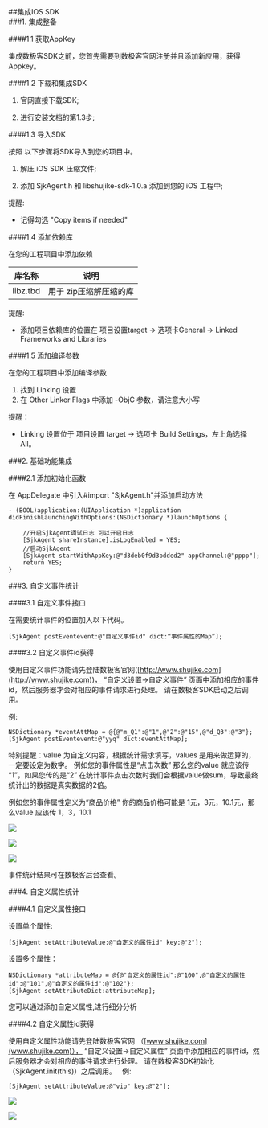 ##集成IOS SDK  
###1. 集成整备  

####1.1 获取AppKey  

集成数极客SDK之前，您首先需要到数极客官网注册并且添加新应用，获得Appkey。  

####1.2 下载和集成SDK  

1. 官网直接下载SDK;  

2. 进行安装文档的第1.3步;  

####1.3 导入SDK  

按照 以下步骤将SDK导入到您的项目中。  

1. 解压 iOS SDK 压缩文件;  

2. 添加 SjkAgent.h 和 libshujike-sdk-1.0.a 添加到您的 iOS 工程中;  

提醒:  
- 记得勾选 "Copy items if needed"  

####1.4 添加依赖库  

在您的工程项目中添加依赖  

|库名称|说明|  
|:---:|:---:|  
|libz.tbd|用于 zip压缩解压缩的库|  

提醒:  
- 添加项目依赖库的位置在 项目设置target -> 选项卡General -> Linked Frameworks and Libraries  

####1.5 添加编译参数  

在您的工程项目中添加编译参数  

1. 找到 Linking 设置  
2. 在 Other Linker Flags 中添加 -ObjC 参数，请注意大小写  

提醒：  
- Linking 设置位于 项目设置 target -> 选项卡 Build Settings，左上角选择 All。  

###2. 基础功能集成  

####2.1 添加初始化函数  

在 AppDelegate 中引入#import "SjkAgent.h"并添加启动方法  

```
- (BOOL)application:(UIApplication *)application didFinishLaunchingWithOptions:(NSDictionary *)launchOptions { 

    //开启SjkAgent调试日志 可以开启日志
    [SjkAgent shareInstance].isLogEnabled = YES;
    //启动SjkAgent
    [SjkAgent startWithAppKey:@"d3deb0f9d3bdded2" appChannel:@"pppp"];
    return YES;
}  
```

###3. 自定义事件统计  

####3.1 自定义事件接口  

在需要统计事件的位置加入以下代码。  

`[SjkAgent postEventevent:@"自定义事件id" dict:“事件属性的Map”];`  

####3.2 自定义事件id获得  

使用自定义事件功能请先登陆数极客官网([http://www.shujike.com](http://www.shujike.com))， “自定义设置->自定义事件” 页面中添加相应的事件id，然后服务器才会对相应的事件请求进行处理。 请在数极客SDK启动之后调用。 

例:  

```
NSDictionary *eventAttMap = @{@"m_Q1":@"1",@"2":@"15",@"d_Q3":@"3"};
[SjkAgent postEventevent:@"yyq" dict:eventAttMap];
```

特别提醒：value 为自定义内容，根据统计需求填写，values 是用来做运算的，一定要设定为数字。 例如您的事件属性是“点击次数” 那么您的value 就应该传 “1”，如果您传的是“2” 在统计事件点击次数时我们会根据value做sum，导致最终统计出的数据是真实数据的2倍。  

例如您的事件属性定义为“商品价格” 你的商品价格可能是 1元，3元，10.1元，那么value 应该传 1，3，10.1  

![](http://www.shujike.com/images/android_guide_event1.png)  

![](http://www.shujike.com/images/android_guide_event3.png)  

![](http://www.shujike.com/images/android_guide_event2.png)  

事件统计结果可在数极客后台查看。  

###4. 自定义属性统计  

####4.1 自定义属性接口  

设置单个属性:  

`[SjkAgent setAttributeValue:@"自定义的属性id" key:@"2"];`  

设置多个属性： 

```
NSDictionary *attributeMap = @{@"自定义的属性id":@"100",@"自定义的属性id":@"101",@"自定义的属性id":@"102"};
[SjkAgent setAttributeDict:attributeMap];
```  

您可以通过添加自定义属性,进行细分分析  

####4.2 自定义属性id获得  

使用自定义属性功能请先登陆数极客官网 （[www.shujike.com](www.shujike.com)）， “自定义设置->自定义属性” 页面中添加相应的事件id，然后服务器才会对相应的事件请求进行处理。 请在数极客SDK初始化（SjkAgent.init(this)）之后调用。  
例:  

`[SjkAgent setAttributeValue:@"vip" key:@"2"];`  

![](http://www.shujike.com/images/android_guide_arg.png)  

![](http://www.shujike.com/images/android_guide_attribute.png)  










